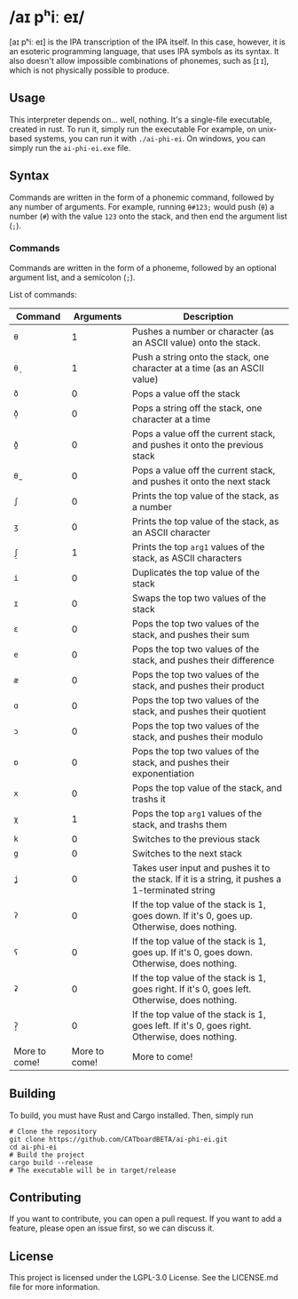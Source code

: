 
# /aɪ pʰiː eɪ/

[aɪ pʰiː eɪ] is the IPA transcription of the IPA itself.
In this case, however, it is an esoteric programming language,
that uses IPA symbols as its syntax. It also doesn't allow 
impossible combinations of phonemes, such as [ɪ ɪ], which is
not physically possible to produce.

## Usage

This interpreter depends on... well, nothing. It's a single-file
executable, created in rust. To run it, simply run the executable
For example, on unix-based systems, you can run it with 
`./ai-phi-ei`. On windows, you can simply run the `ai-phi-ei.exe` 
file.

## Syntax
Commands are written in the form of a phonemic command, followed
by any number of arguments. For example, running `θ#123;` would 
push (`θ`) a number (`#`) with the value `123` onto the stack, 
and then end the argument list (`;`).

### Commands
Commands are written in the form of a phoneme, followed by an
optional argument list, and a semicolon (`;`). 

List of commands:

| Command       | Arguments     | Description                                                                                     |
|---------------|---------------|-------------------------------------------------------------------------------------------------|
| `θ`           | 1             | Pushes a number or character (as an ASCII value) onto the stack.                                |
| `θ̠`          | 1             | Push a string onto the stack, one character at a time (as an ASCII value)                       |
| `ð`           | 0             | Pops a value off the stack                                                                      |
| `ð̠`          | 0             | Pops a string off the stack, one character at a time                                            |
| `ð̼`          | 0             | Pops a value off the current stack, and pushes it onto the previous stack                       |
| `θ̼`          | 0             | Pops a value off the current stack, and pushes it onto the next stack                           |
| `ʃ`           | 0             | Prints the top value of the stack, as a number                                                  |
| `ʒ`           | 0             | Prints the top value of the stack, as an ASCII character                                        |
| `ʃ̠`          | 1             | Prints the top `arg1` values of the stack, as ASCII characters                                  |
| `i`           | 0             | Duplicates the top value of the stack                                                           |
| `ɪ`           | 0             | Swaps the top two values of the stack                                                           |
| `ɛ`           | 0             | Pops the top two values of the stack, and pushes their sum                                      |
| `e`           | 0             | Pops the top two values of the stack, and pushes their difference                               |
| `æ`           | 0             | Pops the top two values of the stack, and pushes their product                                  |
| `ɑ`           | 0             | Pops the top two values of the stack, and pushes their quotient                                 |
| `ɔ`           | 0             | Pops the top two values of the stack, and pushes their modulo                                   |
| `ɒ`           | 0             | Pops the top two values of the stack, and pushes their exponentiation                           |
| `x`           | 0             | Pops the top value of the stack, and trashs it                                                  |
| `χ`           | 1             | Pops the top `arg1` values of the stack, and trashs them                                        |
| `k`           | 0             | Switches to the previous stack                                                                  |
| `g`           | 0             | Switches to the next stack                                                                      |
| `ʝ`           | 0             | Takes user input and pushes it to the stack. If it is a string, it pushes a 1-terminated string |
 | `ʔ`           | 0             | If the top value of the stack is 1, goes down. If it's 0, goes up. Otherwise, does nothing.     |
| `ʕ`           | 0             | If the top value of the stack is 1, goes up. If it's 0, goes down. Otherwise, does nothing.     |
| `ʡ`           | 0             | If the top value of the stack is 1, goes right. If it's 0, goes left. Otherwise, does nothing.  |
| `ʔ̞`          | 0             | If the top value of the stack is 1, goes left. If it's 0, goes right. Otherwise, does nothing.  |
| More to come! | More to come! | More to come!                                                                                   |


## Building
To build, you must have Rust and Cargo installed. Then, simply run
```shell
# Clone the repository
git clone https://github.com/CATboardBETA/ai-phi-ei.git
cd ai-phi-ei
# Build the project
cargo build --release
# The executable will be in target/release
```

## Contributing
If you want to contribute, you can open a pull request. If you
want to add a feature, please open an issue first, so we can
discuss it.

## License
This project is licensed under the LGPL-3.0 License. See the
LICENSE.md file for more information.
